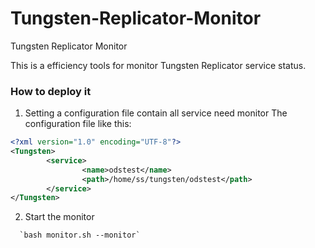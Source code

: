 # Tungsten-Replicator-Monitor
Tungsten Replicator Monitor

This is a efficiency tools for monitor Tungsten Replicator service status.

### How to deploy it
1. Setting a configuration file contain all service need monitor
  The configuration file like this:
```xml
<?xml version="1.0" encoding="UTF-8"?>
<Tungsten>
        <service>
                <name>odstest</name>
                <path>/home/ss/tungsten/odstest</path>
        </service>
</Tungsten>
```
2. Start the monitor<br>
```shell
  `bash monitor.sh --monitor`
```
